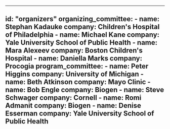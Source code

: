 ---

id: "organizers"
organizing_committee:
    - name: Stephan Kadauke
      company: Children's Hospital of Philadelphia
    - name: Michael Kane
      company: Yale University School of Public Health
    - name: Mara Alexeev
      company: Boston Children's Hospital
    - name: Daniella Marks
      company: Procogia
program_committee:
    - name: Peter Higgins
      company: University of Michigan
    - name: Beth Atkinson
      company: Mayo Clinic
    - name: Bob Engle
      company: Biogen
    - name: Steve Schwager 
      company: Cornell
    - name: Romi Admanit 
      company: Biogen
    - name: Denise Esserman
      company: Yale University School of Public Health
---
